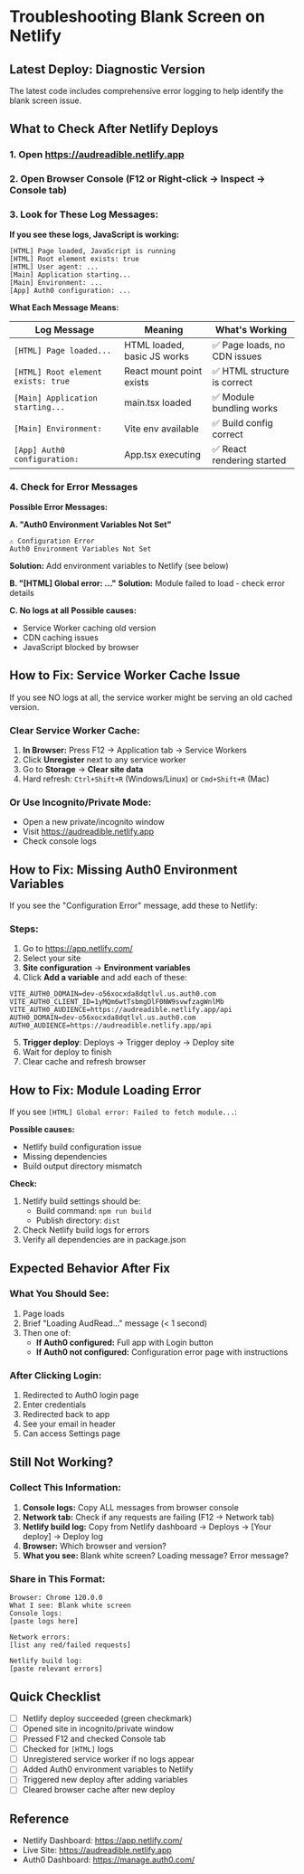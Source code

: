 # Troubleshooting Blank Screen on Netlify

## Latest Deploy: Diagnostic Version

The latest code includes comprehensive error logging to help identify the blank screen issue.

## What to Check After Netlify Deploys

### 1. Open https://audreadible.netlify.app

### 2. Open Browser Console (F12 or Right-click → Inspect → Console tab)

### 3. Look for These Log Messages:

**If you see these logs, JavaScript is working:**
```
[HTML] Page loaded, JavaScript is running
[HTML] Root element exists: true
[HTML] User agent: ...
[Main] Application starting...
[Main] Environment: ...
[App] Auth0 configuration: ...
```

**What Each Message Means:**

| Log Message | Meaning | What's Working |
|------------|---------|----------------|
| `[HTML] Page loaded...` | HTML loaded, basic JS works | ✅ Page loads, no CDN issues |
| `[HTML] Root element exists: true` | React mount point exists | ✅ HTML structure is correct |
| `[Main] Application starting...` | main.tsx loaded | ✅ Module bundling works |
| `[Main] Environment:` | Vite env available | ✅ Build config correct |
| `[App] Auth0 configuration:` | App.tsx executing | ✅ React rendering started |

### 4. Check for Error Messages

**Possible Error Messages:**

**A. "Auth0 Environment Variables Not Set"**
```
⚠️ Configuration Error
Auth0 Environment Variables Not Set
```
**Solution:** Add environment variables to Netlify (see below)

**B. "[HTML] Global error: ..."**
**Solution:** Module failed to load - check error details

**C. No logs at all**
**Possible causes:**
- Service Worker caching old version
- CDN caching issues
- JavaScript blocked by browser

## How to Fix: Service Worker Cache Issue

If you see NO logs at all, the service worker might be serving an old cached version.

### Clear Service Worker Cache:

1. **In Browser:** Press F12 → Application tab → Service Workers
2. Click **Unregister** next to any service worker
3. Go to **Storage** → **Clear site data**
4. Hard refresh: `Ctrl+Shift+R` (Windows/Linux) or `Cmd+Shift+R` (Mac)

### Or Use Incognito/Private Mode:
- Open a new private/incognito window
- Visit https://audreadible.netlify.app
- Check console logs

## How to Fix: Missing Auth0 Environment Variables

If you see the "Configuration Error" message, add these to Netlify:

### Steps:

1. Go to https://app.netlify.com/
2. Select your site
3. **Site configuration** → **Environment variables**
4. Click **Add a variable** and add each of these:

```
VITE_AUTH0_DOMAIN=dev-o56xocxda8dqtlvl.us.auth0.com
VITE_AUTH0_CLIENT_ID=1yMQm6wtTsbmgDlF0NW9svwfzagWnlMb
VITE_AUTH0_AUDIENCE=https://audreadible.netlify.app/api
AUTH0_DOMAIN=dev-o56xocxda8dqtlvl.us.auth0.com
AUTH0_AUDIENCE=https://audreadible.netlify.app/api
```

5. **Trigger deploy**: Deploys → Trigger deploy → Deploy site
6. Wait for deploy to finish
7. Clear cache and refresh browser

## How to Fix: Module Loading Error

If you see `[HTML] Global error: Failed to fetch module...`:

**Possible causes:**
- Netlify build configuration issue
- Missing dependencies
- Build output directory mismatch

**Check:**
1. Netlify build settings should be:
   - Build command: `npm run build`
   - Publish directory: `dist`
2. Check Netlify build logs for errors
3. Verify all dependencies are in package.json

## Expected Behavior After Fix

### What You Should See:

1. Page loads
2. Brief "Loading AudRead..." message (< 1 second)
3. Then one of:
   - **If Auth0 configured:** Full app with Login button
   - **If Auth0 not configured:** Configuration error page with instructions

### After Clicking Login:

1. Redirected to Auth0 login page
2. Enter credentials
3. Redirected back to app
4. See your email in header
5. Can access Settings page

## Still Not Working?

### Collect This Information:

1. **Console logs:** Copy ALL messages from browser console
2. **Network tab:** Check if any requests are failing (F12 → Network tab)
3. **Netlify build log:** Copy from Netlify dashboard → Deploys → [Your deploy] → Deploy log
4. **Browser:** Which browser and version?
5. **What you see:** Blank white screen? Loading message? Error message?

### Share in This Format:

```
Browser: Chrome 120.0.0
What I see: Blank white screen
Console logs:
[paste logs here]

Network errors:
[list any red/failed requests]

Netlify build log:
[paste relevant errors]
```

## Quick Checklist

- [ ] Netlify deploy succeeded (green checkmark)
- [ ] Opened site in incognito/private window
- [ ] Pressed F12 and checked Console tab
- [ ] Checked for `[HTML]` logs
- [ ] Unregistered service worker if no logs appear
- [ ] Added Auth0 environment variables to Netlify
- [ ] Triggered new deploy after adding variables
- [ ] Cleared browser cache after new deploy

## Reference

- Netlify Dashboard: https://app.netlify.com/
- Live Site: https://audreadible.netlify.app
- Auth0 Dashboard: https://manage.auth0.com/
